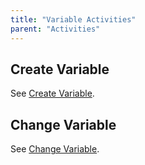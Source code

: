 ```yaml
---
title: "Variable Activities"
parent: "Activities"
---
```



## Create Variable

See [Create Variable](Create+Variable).

## Change Variable

See [Change Variable](Change+Variable).
